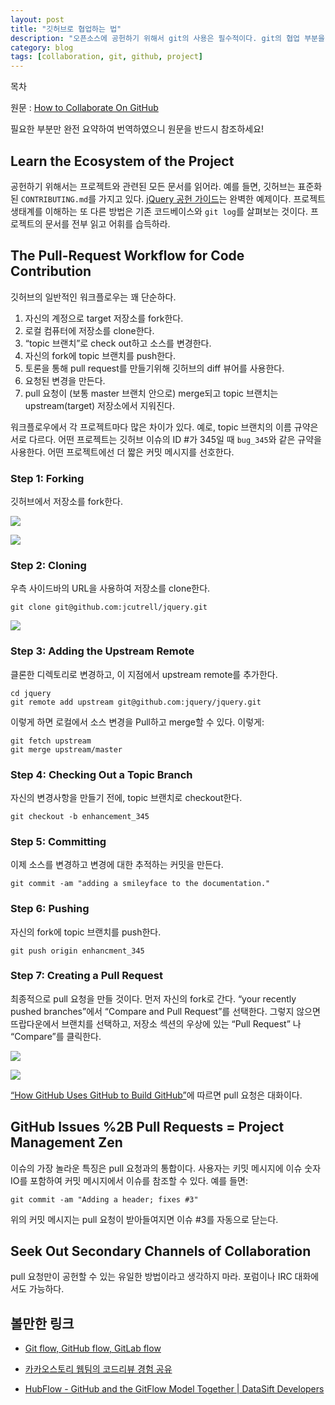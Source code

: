 ```yaml
---
layout: post
title: "깃허브로 협업하는 법"
description: "오픈소스에 공헌하기 위해서 git의 사용은 필수적이다. git의 협업 부분을 위주로 설명한 글의 번역"
category: blog
tags: [collaboration, git, github, project]
---
```


<div id="toc"><p class="toc_title">목차</p></div>

원문 : [How to Collaborate On GitHub][1]

필요한 부분만 완전 요약하여 번역하였으니 원문을 반드시 참조하세요!

## Learn the Ecosystem of the Project

공헌하기 위해서는 프로젝트와 관련된 모든 문서를 읽어라. 예를 들면, 깃허브는 표준화된 `CONTRIBUTING.md`를 가지고 있다. [jQuery 공헌 가이드][2]는 완벽한 예제이다. 프로젝트 생태계를 이해하는 또 다른 방법은 기존 코드베이스와 `git log`를 살펴보는 것이다. 프로젝트의 문서를 전부 읽고 어휘를 습득하라.

## The Pull-Request Workflow for Code Contribution

깃허브의 일반적인 워크플로우는 꽤 단순하다.

1. 자신의 계정으로 target 저장소를 fork한다. 
2. 로컬 컴퓨터에 저장소를 clone한다. 
3. “topic 브랜치”로 check out하고 소스를 변경한다. 
4. 자신의 fork에 topic 브랜치를 push한다. 
5. 토론을 통해 pull request를 만들기위해 깃허브의 diff 뷰어를 사용한다. 
6. 요청된 변경을 만든다. 
7. pull 요청이 (보통 master 브랜치 안으로) merge되고 topic 브랜치는 upstream(target) 저장소에서 지워진다.

워크플로우에서 각 프로젝트마다 많은 차이가 있다. 예로, topic 브랜치의 이름 규약은 서로 다르다. 어떤 프로젝트는 깃허브 이슈의 ID #가 345일 때 `bug_345`와 같은 규약을 사용한다. 어떤 프로젝트에선 더 짧은 커밋 메시지를 선호한다.

### Step 1: Forking

깃허브에서 저장소를 fork한다.

![][3]

![][4]

### Step 2: Cloning

우측 사이드바의 URL을 사용하여 저장소를 clone한다.


    git clone git@github.com:jcutrell/jquery.git


![][5]

### Step 3: Adding the Upstream Remote

클론한 디렉토리로 변경하고, 이 지점에서 upstream remote를 추가한다.


    cd jquery
    git remote add upstream git@github.com:jquery/jquery.git


이렇게 하면 로컬에서 소스 변경을 Pull하고 merge할 수 있다. 이렇게:


    git fetch upstream
    git merge upstream/master


### Step 4: Checking Out a Topic Branch

자신의 변경사항을 만들기 전에, topic 브랜치로 checkout한다.


    git checkout -b enhancement_345


### Step 5: Committing

이제 소스를 변경하고 변경에 대한 추적하는 커밋을 만든다.


    git commit -am "adding a smileyface to the documentation."


### Step 6: Pushing

자신의 fork에 topic 브랜치를 push한다.


    git push origin enhancment_345


### Step 7: Creating a Pull Request

최종적으로 pull 요청을 만들 것이다. 먼저 자신의 fork로 간다. “your recently pushed branches”에서 “Compare and Pull Request”를 선택한다. 그렇지 않으면 뜨랍다운에서 브랜치를 선택하고, 저장소 섹션의 우상에 있는 “Pull Request” 나 “Compare”를 클릭한다.

![][6]

![][7]

[“How GitHub Uses GitHub to Build GitHub”][8]에 따르면 pull 요청은 대화이다.

## GitHub Issues %2B Pull Requests = Project Management Zen

이슈의 가장 놀라운 특징은 pull 요청과의 통합이다. 사용자는 키밋 메시지에 이슈 숫자 IO를 포함하여 커밋 메시지에서 이슈를 참조할 수 있다. 예를 들면:


    git commit -am "Adding a header; fixes #3"


위의 커밋 메시지는 pull 요청이 받아들여지면 이슈 #3를 자동으로 닫는다.

## Seek Out Secondary Channels of Collaboration

pull 요청만이 공헌할 수 있는 유일한 방법이라고 생각하지 마라. 포럼이나 IRC 대화에서도 가능하다.

## 볼만한 링크

* [Git flow, GitHub flow, GitLab flow](http://ujuc.github.io/2015/12/16/git-flow-github-flow-gitlab-flow/)
* [카카오스토리 웹팀의 코드리뷰 경험 공유](http://www.slideshare.net/OhgyunAhn/ss-61189141)
* [HubFlow - GitHub and the GitFlow Model Together | DataSift Developers](http://dev.datasift.com/blog/hubflow-github-and-gitflow-model-together)

   [1]: http://net.tutsplus.com/tutorials/tools-and-tips/how-to-collaborate-on-github/
   [2]: https://github.com/jquery/jquery/blob/master/CONTRIBUTING.md
   [3]: http://cdn.tutsplus.com/net/uploads/2013/08/github_header.png
   [4]: http://cdn.tutsplus.com/net/uploads/2013/08/forking.png
   [5]: http://cdn.tutsplus.com/net/uploads/2013/08/clone_url.png
   [6]: http://cdn.tutsplus.com/net/uploads/2013/08/compare_pull_request.png
   [7]: http://cdn.tutsplus.com/net/uploads/2013/08/switch_branches.png
   [8]: http://zachholman.com/talk/how-github-uses-github-to-build-github/
  